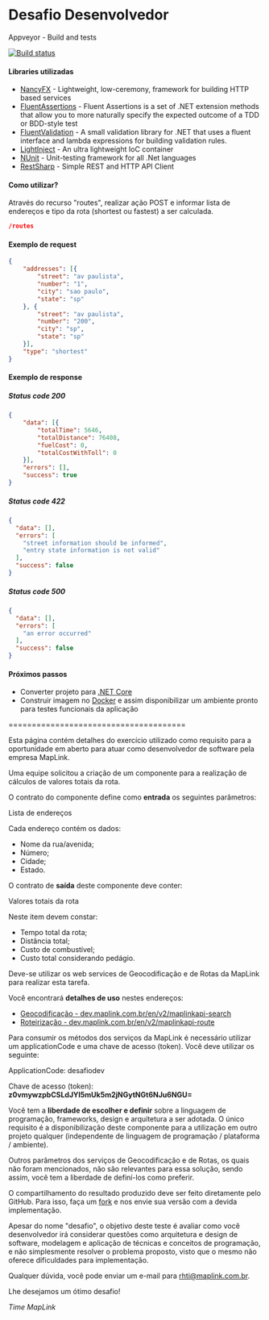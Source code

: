 Desafio Desenvolvedor
======================================

Appveyor - Build and tests

[![Build status](https://ci.appveyor.com/api/projects/status/38spj92u1vo778iy?svg=true)](https://ci.appveyor.com/project/jeduardocosta/desafio-dev)

#### Libraries utilizadas

- [NancyFX](https://github.com/NancyFx/Nancy) - Lightweight, low-ceremony, framework for building HTTP based services
- [FluentAssertions](https://github.com/dennisdoomen/FluentAssertions) - Fluent Assertions is a set of .NET extension methods that allow you to more naturally specify the expected outcome of a TDD or BDD-style test
- [FluentValidation](https://github.com/JeremySkinner/FluentValidation) - A small validation library for .NET that uses a fluent interface and lambda expressions for building validation rules.
- [LightInject](https://github.com/seesharper/LightInject) - An ultra lightweight IoC container
- [NUnit](https://github.com/nunit/nunit) - Unit-testing framework for all .Net languages
- [RestSharp](https://github.com/restsharp/RestSharp) - Simple REST and HTTP API Client

#### Como utilizar?

Através do recurso "routes", realizar ação POST e informar lista de endereços e tipo da rota (shortest ou fastest) a ser calculada.

```json
/routes
```

#### Exemplo de request

```json
{
	"addresses": [{
		"street": "av paulista",
		"number": "1",
		"city": "sao paulo",
		"state": "sp"
	}, {
		"street": "av paulista",
		"number": "200",
		"city": "sp",
		"state": "sp"
	}],
	"type": "shortest"
}
```

#### Exemplo de response

##### Status code 200

```json
{
	"data": [{
		"totalTime": 5646,
		"totalDistance": 76408,
		"fuelCost": 0,
		"totalCostWithToll": 0
	}],
	"errors": [],
	"success": true
}
```

##### Status code 422
```json
{
  "data": [],
  "errors": [
    "street information should be informed",
    "entry state information is not valid"
  ],
  "success": false
}
```

##### Status code 500
```json
{
  "data": [],
  "errors": [
    "an error occurred"
  ],
  "success": false
}
```

#### Próximos passos

- Converter projeto para [.NET Core](https://dotnet.github.io/)
- Construir imagem no [Docker](https://www.docker.com/) e assim disponibilizar um ambiente pronto para testes funcionais da aplicação 

======================================

Esta página contém detalhes do exercício utilizado como requisito para a oportunidade em aberto para atuar como desenvolvedor de software pela empresa MapLink.

Uma equipe solicitou a criação de um componente para a realização de cálculos de valores totais da rota.

O contrato do componente define como <b>entrada</b> os seguintes parâmetros:

Lista de endereços

Cada endereço contém os dados:

* Nome da rua/avenida;
* Número;
* Cidade;
* Estado.


O contrato de <b>saída</b> deste componente deve conter:

Valores totais da rota

Neste item devem constar: 

* Tempo total da rota;
* Distância total;
* Custo de combustível;
* Custo total considerando pedágio.

Deve-se utilizar os web services de Geocodificação e de Rotas da MapLink para realizar esta tarefa. 

Você encontrará <b>detalhes de uso</b> nestes endereços:

* <a href="http://dev.maplink.com.br/en/v2/maplinkapi-search/" target="_blank">Geocodificação - dev.maplink.com.br/en/v2/maplinkapi-search</a>
* <a href="http://dev.maplink.com.br/en/v2/maplinkapi-route/" target="_blank">Roteirização - dev.maplink.com.br/en/v2/maplinkapi-route</a>

Para consumir os métodos dos serviços da MapLink é necessário utilizar um applicationCode e uma chave de acesso (token). Você deve utilizar os seguinte: 

ApplicationCode: desafiodev

Chave de acesso (token): <b>z0vmywzpbCSLdJYl5mUk5m2jNGytNGt6NJu6NGU=</b>


Você tem a <b>liberdade de escolher e definir</b> sobre a linguagem de programação, frameworks, design e arquitetura a ser adotada. O único requisito é a disponibilização deste componente para a utilização em outro projeto qualquer (independente de linguagem de programação / plataforma / ambiente).

Outros parâmetros dos serviços de Geocodificação e de Rotas, os quais não foram mencionados, não são relevantes para essa solução, sendo assim, você tem a liberdade de definí-los como preferir.

O compartilhamento do resultado produzido deve ser feito diretamente pelo GitHub. Para isso, faça um <a href="https://help.github.com/articles/fork-a-repo" target="_blank">fork</a> e nos envie sua versão com a devida implementação.

Apesar do nome "desafio", o objetivo deste teste é avaliar como você desenvolvedor irá considerar questões como arquitetura e design de software, modelagem e aplicação de técnicas e conceitos de programação, e não simplesmente resolver o problema proposto, visto que o mesmo não oferece dificuldades para implementação.

Qualquer dúvida, você pode enviar um e-mail para rhti@maplink.com.br.

Lhe desejamos um ótimo desafio!

*Time MapLink*
